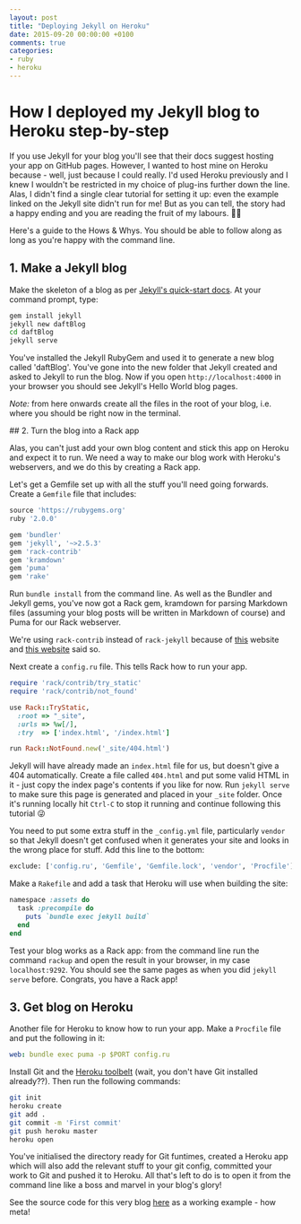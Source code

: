```yaml
---
layout: post
title: "Deploying Jekyll on Heroku"
date: 2015-09-20 00:00:00 +0100
comments: true
categories:
- ruby
- heroku
---
```


# How I deployed my Jekyll blog to Heroku step-by-step

If you use Jekyll for your blog you'll see that their docs suggest hosting your app on GitHub pages. However, I wanted to host mine on Heroku because - well, just because I could really. I'd used Heroku previously and I knew I wouldn't be restricted in my choice of plug-ins further down the line. Alas, I didn't find a single clear tutorial for setting it up: even the example linked on the Jekyll site didn't run for me! But as you can tell, the story had a happy ending and you are reading the fruit of my labours. 🍎🍏

Here's a guide to the Hows & Whys. You should be able to follow along as long as you're happy with the command line.

## 1. Make a Jekyll blog

Make the skeleton of a blog as per [Jekyll's quick-start docs](http://jekyllrb.com/docs/quickstart/). At your command prompt, type:

```bash
gem install jekyll
jekyll new daftBlog
cd daftBlog
jekyll serve
```

You've installed the Jekyll RubyGem and used it to generate a new blog called 'daftBlog'. You've gone into the new folder that Jekyll created
and asked to Jekyll to run the blog. Now if you open `http://localhost:4000` in your browser you should see Jekyll's Hello World blog pages.

*Note:*  from here onwards create all the files in the root of your blog, i.e. where you should be right now in the terminal.

## 2. Turn the blog into a Rack app

Alas, you can't just add your own blog content and stick this app on Heroku and expect it to run. We need a way to make our blog work with Heroku's webservers, and we do this by creating a Rack app.

Let's get a Gemfile set up with all the stuff you'll need going forwards. Create a `Gemfile` file that includes:

```ruby
source 'https://rubygems.org'
ruby '2.0.0'

gem 'bundler'
gem 'jekyll', '~>2.5.3'
gem 'rack-contrib'
gem 'kramdown'
gem 'puma'
gem 'rake'
```

Run `bundle install` from the command line. As well as the Bundler and Jekyll gems, you've now got a Rack gem, kramdown for parsing Markdown files (assuming your blog posts will be written in Markdown of course) and Puma for our Rack webserver.

We're using `rack-contrib` instead of `rack-jekyll` because of [this](http://mwmanning.com/2011/12/04/Jekyll-on-Heroku-Part-2.html) website and [this website](https://jbhannah.net/blog/2013/01/16/jekyll-on-heroku-without-rack-jekyll-or-custom-buildpacks.html) said so.

Next create a `config.ru` file. This tells Rack how to run your app.

```ruby
require 'rack/contrib/try_static'
require 'rack/contrib/not_found'

use Rack::TryStatic,
  :root => "_site",
  :urls => %w[/],
  :try  => ['index.html', '/index.html']

run Rack::NotFound.new('_site/404.html')
```

Jekyll will have already made an `index.html` file for us, but doesn't give a 404 automatically. Create a file called `404.html` and put some valid HTML in it - just copy the index page's contents if you like for now. Run `jekyll serve` to make sure this page is generated and placed in your `_site` folder. Once it's running locally hit `Ctrl-C` to stop it running and continue following this tutorial 😜

You need to put some extra stuff in the `_config.yml` file, particularly `vendor` so that Jekyll doesn't get confused when it generates your site and looks in the wrong place for stuff. Add this line to the bottom:

```bash
exclude: ['config.ru', 'Gemfile', 'Gemfile.lock', 'vendor', 'Procfile']
```

Make a `Rakefile` and add a task that Heroku will use when building the site:

```ruby
namespace :assets do
  task :precompile do
    puts `bundle exec jekyll build`
  end
end
```

Test your blog works as a Rack app: from the command line run the command `rackup` and open the result in your browser, in my case `localhost:9292`. You should see the same pages as when you did `jekyll serve` before. Congrats, you have a Rack app!

## 3. Get blog on Heroku

Another file for Heroku to know how to run your app. Make a `Procfile` file and put the following in it:

```yaml
web: bundle exec puma -p $PORT config.ru
```

Install Git and the [Heroku toolbelt](https://toolbelt.heroku.com/) (wait, you don't have Git installed already??). Then run the following commands:

```bash
git init
heroku create
git add .
git commit -m 'First commit'
git push heroku master
heroku open
```

You've initialised the directory ready for Git funtimes, created a Heroku app which will also add the relevant stuff to your git config, committed your work to Git and pushed it to Heroku. All that's left to do is to open it from the command line like a boss and marvel in your blog's glory!

See the source code for this very blog [here](https://github.com/claireparker/blog-com) as a working example - how meta!
